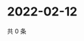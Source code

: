 # 2022-02-12

共 0 条

<!-- BEGIN WEIBO -->
<!-- 最后更新时间 Sat Feb 12 2022 17:11:52 GMT+0800 (China Standard Time) -->

<!-- END WEIBO -->
